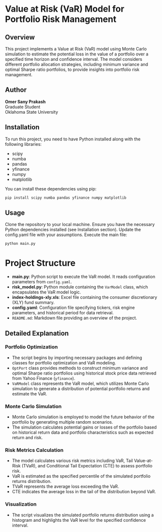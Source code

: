 # Value at Risk (VaR) Model for Portfolio Risk Management

## Overview
This project implements a Value at Risk (VaR) model using Monte Carlo simulation to estimate the potential loss in the value of a portfolio over a specified time horizon and confidence interval. The model considers different portfolio allocation strategies, including minimum variance and optimal Sharpe ratio portfolios, to provide insights into portfolio risk management.

## Author
**Omer Sany Prakash**  
Graduate Student  
Oklahoma State University

## Installation
To run this project, you need to have Python installed along with the following libraries:

- scipy
- numba
- pandas
- yfinance
- numpy
- matplotlib

You can install these dependencies using pip:

```bash
pip install scipy numba pandas yfinance numpy matplotlib
```

## Usage
Clone the repository to your local machine.
Ensure you have the necessary Python dependencies installed (see Installation section).
Update the config.yaml file with your assumptions.
Execute the main file:
```python
python main.py
```

# Project Structure
- **main.py**: Python script to execute the VaR model. It reads configuration parameters from `config.yaml`.
- **risk_model.py**: Python module containing the `VarModel` class, which encapsulates the VaR model logic.
- **index-holdings-xly.xls**: Excel file containing the consumer discretionary (XLY) fund summary.
- **config.yaml**: Configuration file specifying tickers, risk engine parameters, and historical period for data retrieval.
- `README.md`: Markdown file providing an overview of the project.

## Detailed Explanation

### Portfolio Optimization
- The script begins by importing necessary packages and defining classes for portfolio optimization and VaR modeling.
- `OptPort` class provides methods to construct minimum variance and optimal Sharpe ratio portfolios using historical stock price data retrieved from Yahoo Finance (`yfinance`).
- `VaRModel` class represents the VaR model, which utilizes Monte Carlo simulation to generate a distribution of potential portfolio returns and estimate the VaR.

### Monte Carlo Simulation
- Monte Carlo simulation is employed to model the future behavior of the portfolio by generating multiple random scenarios.
- The simulation calculates potential gains or losses of the portfolio based on historical return data and portfolio characteristics such as expected return and risk.

### Risk Metrics Calculation
- The model calculates various risk metrics including VaR, Tail Value-at-Risk (TVaR), and Conditional Tail Expectation (CTE) to assess portfolio risk.
- VaR is estimated as the specified percentile of the simulated portfolio returns distribution.
- TVaR represents the average loss exceeding the VaR.
- CTE indicates the average loss in the tail of the distribution beyond VaR.

### Visualization
- The script visualizes the simulated portfolio returns distribution using a histogram and highlights the VaR level for the specified confidence interval.

